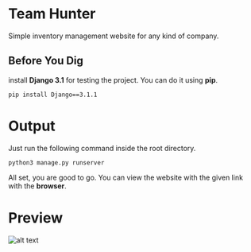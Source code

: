 # Team Hunter
Simple inventory management website for any kind of company.

## Before You Dig
install **Django 3.1** for testing the project. You can do it using **pip**.

```pip install Django==3.1.1```

# Output
Just run the following command inside the root directory. 

```python3 manage.py runserver ```

All set, you are good to go.
You can view the website with the given link with the **browser**.


# Preview
![alt text](https://github.com/iamrasheeq/hackNSU_Hunter/blob/master/hunter.png)
